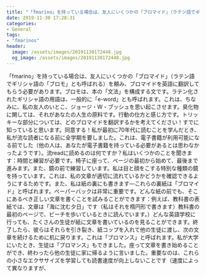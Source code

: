 ```yaml
---
title: "「fmarino」を持っている場合は、友人にいくつかの「ブロマイド」（ラテン語でギリシャ語の「ブロモ」とも呼ばれる）を頼み、ブロマイドを英語に翻訳してもらう必要があります。"
date: 2019-11-30 17:28:31
categories:
- General
tags:
- "fmarinos"
header:
  image: /assets/images/20191130172448.jpg
  og_image: /assets/images/20191130172448.jpg
---
```


「fmarino」を持っている場合は、友人にいくつかの「ブロマイド」（ラテン語でギリシャ語の「ブロモ」とも呼ばれる）を頼み、ブロマイドを英語に翻訳してもらう必要があります。ブロモは、本の「文法」を構成する文です。ラテン化されたギリシャ語の用語は、一般的に「e-word」とも呼ばれます。これは、ちなみに、私の友人のいとこ、ジョージ・W・ブッシュを思い起こさせます。臭化物に関しては、それがあなたの人生の原料です。行動の仕方と感じ方です。トリッキーな部分については、どのブロマイドを翻訳するかを考えてください！すでに知っていると思います。同意する！私が最初に70年代に読むことを学んだとき、私が流な読者になる前に全学期を要しました。これは、電子書籍が利用可能になる前でした（他の人は、あなたが電子書籍を持っている必要があるとは思わなかったようです）。流readに読めるのは何ですか？私はいくつかのことを聞きます：時間と練習が必要です。椅子に座って、ページの最初から始めて、最後まで進みます。また、鏡の前で練習しています。私は目と顔をこする特別な種類の鏡を持っています。これは、私の文章が適切に流れているかどうかを確認できるようにするためです。また、私は紙の裏にも書きます—これらの裏紙は「ブロマイド」と呼ばれます。ペーパーバックは非常に重要です。どんな紙の前でも、そこにあるべき正しい文章を書くことを試みることができます：例えば、教科書の表紙では、文章は「海に沈む夕日」です（私はそれを楕円形で書きます）教科書の最初のページで、ビーチを歩いているときに読んでいます。）どんな英語学校に行っても、たくさんの生徒が紙に文章を書いているのを見ることができます。終了したら、彼らはそれらを引き裂き、紙コップを入れて他の生徒に渡し、次の文章を続けるために机に戻ります。これは「ブロマンス」と呼ばれます。私が大学にいたとき、生徒は「ブロマンス」もできました。座って文章を書き始めることができ、終わったら他の生徒に家に帰るように言いました。重要なのは、これらの小さなエクササイズを学習しても読書速度が向上しないことです（速度によって異なりますが、
